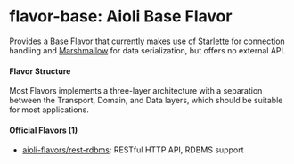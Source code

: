 # flavor-base: Aioli Base Flavor

Provides a Base Flavor that currently makes use of [Starlette](https://www.starlette.io) for connection 
handling and [Marshmallow](https://marshmallow.readthedocs.io/en/stable) for data serialization, but offers no 
external API.

#### Flavor Structure

Most Flavors implements a three-layer architecture with a separation between the Transport, Domain, and Data layers, 
which should be suitable for most applications.

#### Official Flavors (1)

- [aioli-flavors/rest-rdbms](https://github.com/aioli-flavors/rest-rdbms): RESTful HTTP API, RDBMS support
